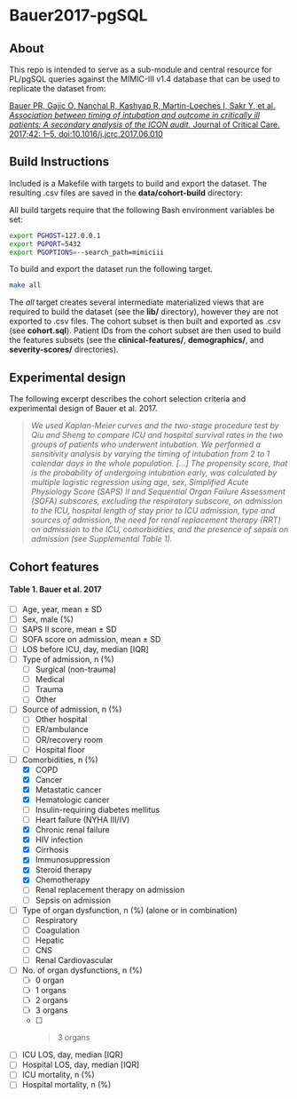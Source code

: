 # Bauer2017-pgSQL

## About
This repo is intended to serve as a sub-module and central resource for PL/pgSQL queries against the MIMIC-III v1.4 database that can be used to replicate the dataset from:    

[Bauer PR, Gajic O, Nanchal R, Kashyap R, Martin-Loeches I, Sakr Y, et al. *Association between timing of intubation and outcome in critically ill patients: A secondary analysis of the ICON audit.* Journal of Critical Care. 2017;42: 1–5. doi:10.1016/j.jcrc.2017.06.010](http://doi.org/10.1016/j.jcrc.2017.06.010)

## Build Instructions
Included is a Makefile with targets to build and export the dataset. The resulting .csv files are saved in the **data/cohort-build** directory:

All build targets require that the following Bash environment variables be set:

```bash
export PGHOST=127.0.0.1
export PGPORT=5432
export PGOPTIONS=--search_path=mimiciii
```
To build and export the dataset run the following target. 

```bash
make all
```

The *all* target creates several intermediate materialized views that are required to build the dataset (see the **lib/** directory), however they are not exported to .csv files. The cohort subset is then built and exported as .csv (see **cohort.sql**). Patient IDs from the cohort subset are then used to build the features subsets (see the **clinical-features/**, **demographics/**, and **severity-scores/** directories).

## Experimental design
The following excerpt describes the cohort selection criteria and experimental design of Bauer et al. 2017.

> *We used Kaplan-Meier curves and the two-stage procedure test by Qiu and 
> Sheng to compare ICU and hospital survival rates in the two groups of 
> patients who underwent intubation. We performed a sensitivity analysis by 
> varying the timing of intubation from 2 to 1 calendar days in the whole 
> population. [...] The propensity score, that is the probability of 
> undergoing intubation early, was calculated by multiple logistic 
> regression using age, sex, Simplified Acute Physiology Score (SAPS) II and 
> Sequential Organ Failure Assessment (SOFA) subscores, excluding the 
> respiratory subscore, on admission to the ICU, hospital length of stay 
> prior to ICU admission, type and sources of admission, the need for renal 
> replacement therapy (RRT) on admission to the ICU, comorbidities, and the 
> presence of sepsis on admission (see Supplemental Table 1).*

## Cohort features
#### **Table 1.** Bauer et al. 2017
- [ ] Age, year, mean ± SD  
- [ ] Sex, male (%)  
- [ ] SAPS II score, mean ± SD  
- [ ] SOFA score on admission, mean ± SD   
- [ ] LOS before ICU, day, median [IQR]   
- [ ] Type of admission, n (%)  
    - [ ] Surgical (non-trauma)  
    - [ ] Medical  
    - [ ] Trauma  
    - [ ] Other  
- [ ] Source of admission, n (%)   
    - [ ] Other hospital  
    - [ ] ER/ambulance  
    - [ ] OR/recovery room  
    - [ ] Hospital floor  
- [ ] Comorbidities, n (%)  
    - [x] COPD  
    - [x] Cancer  
    - [x] Metastatic cancer  
    - [x] Hematologic cancer  
    - [ ] Insulin-requiring diabetes mellitus  
    - [ ] Heart failure (NYHA III/IV)  
    - [x] Chronic renal failure  
    - [x] HIV infection  
    - [x] Cirrhosis  
    - [x] Immunosuppression  
    - [x] Steroid therapy  
    - [x] Chemotherapy  
    - [ ] Renal replacement therapy on admission  
    - [ ] Sepsis on admission  
- [ ] Type of organ dysfunction, n (%) (alone or in combination)  
    - [ ] Respiratory  
    - [ ] Coagulation  
    - [ ] Hepatic  
    - [ ] CNS  
    - [ ] Renal Cardiovascular  
- [ ] No. of organ dysfunctions, n (%)   
    - [ ] 0 organ  
    - [ ] 1 organs  
    - [ ] 2 organs  
    - [ ] 3 organs  
    - [ ] >3 organs  
- [ ] ICU LOS, day, median [IQR]   
- [ ] Hospital LOS, day, median [IQR]   
- [ ] ICU mortality, n (%)  
- [ ] Hospital mortality, n (%) 
